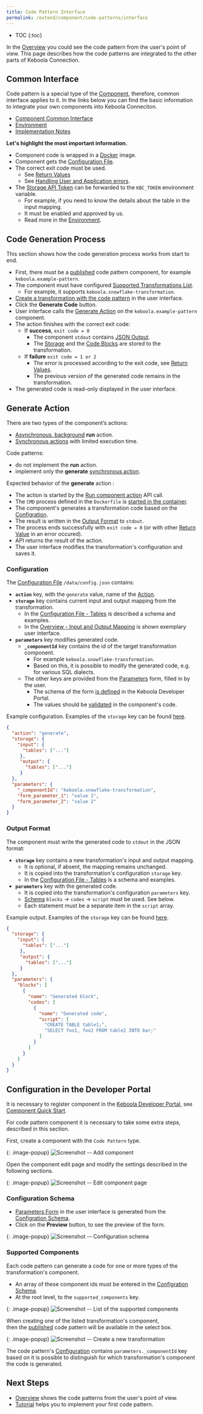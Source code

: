 ```yaml
---
title: Code Pattern Interface
permalink: /extend/component/code-patterns/interface
---
```


* TOC
{:toc}

In the [Overview](/extend/component/code-patterns/overview) you could see the code pattern from the user's point of view.
This page describes how the code patterns are integrated to the other parts of Keboola Connection.

## Common Interface

Code pattern is a special type of the [Component](/extend/component/), therefore, common interface applies to it. 
In the links below you can find the basic information to integrate your own components into Keboola Conneciton.
- [Component Common Interface](/extend/common-interface/) 
- [Environment](/extend/common-interface/environment/)
- [Implementation Notes](/extend/component/implementation/)

**Let's highlight the most important information.**
- Component code is wrapped in a [Docker](/extend/component/docker-tutorial/) image.
- Component gets the [Configuration File](/extend/common-interface/config-file/).
- The correct exit code must be used.
    - See [Return Values](/extend/common-interface/environment/#return-values)
    - See [Handling User and Application errors](https://developers.keboola.com/extend/common-interface/actions/#handling-user-and-application-errors).
- The [Storage API Token](https://help.keboola.com/management/project/tokens/) can be forwarded to the `KBC_TOKEN` environment variable.
    - For example, if you need to know the details about the table in the input mapping.
    - It must be enabled and approved by us.
    - Read more in the [Environment](/extend/common-interface/environment/).


## Code Generation Process

This section shows how the code generation process works from start to end.

- First, there must be a [published](/extend/publish/) code pattern component, for example `keboola.example-pattern`.
- The component must have configured [Supported Transformations List](#supported-transformations-list).
    - For example, it supports `keboola.snowflake-transformation`.
- [Create a transformation with the code pattern](/extend/component/code-patterns/overview#new-transformation-with-code-pattern) in the user interface.
- Click the **Generate Code** button.
- User interface calls the [Generate Action](#generate-action) on the `keboola.example-pattern` component.
- The action finishes with the correct exit code:
    - If **success**, `exit code = 0`
        - The component `stdout` contains [JSON Output](#output-json-format). 
        - The [Storage](#storage) and the [Code Blocks](#code-blocks) are stored to the transformation.
    - If **failure** `exit code = 1 or 2`
        - The error is processed according to the exit code, see [Return Values](/extend/common-interface/environment/#return-values).
        - The previous version of the generated code remains in the transformation.
- The generated code is read-only displayed in the user interface.


## Generate Action

There are two types of the component’s actions:
- [Asynchronous, background](/integrate/jobs/) **run** action.
- [Synchronous actions](/extend/common-interface/actions/) with limited execution time.

Code patterns:
- do not implement the **run** action.
- implement only the **generate** [synchronous action]((/extend/common-interface/actions/)).

Expected behavior of the **generate** action :
- The action is started by the [Run component action](https://kebooladocker.docs.apiary.io/#reference/actions/run-custom-component-action/process-action) API call.
- The `CMD` process defined in the `Dockerfile` is [started in the container](/extend/component/docker-tutorial/#running-docker-images-in-kbc).
- The component's generates a transformation code based on the [Configration](#configuration).
- The result is written in the [Output Format](#output-format) to `stdout`.
- The process ends successfully with `exit code = 0` (or with other [Return Value](/extend/common-interface/environment/#return-values) in an error occured).
- API returns the result of the action.
- The user interface modifies the transformation's configuration and saves it. 


### Configuration

The [Configuration File](/extend/common-interface/config-file/) `/data/config.json` contains:
- **`action`** key, with the `generate` value, name of the [Action](/extend/common-interface/actions/).
- **`storage`** key contains current input and output mapping from the transformation.
    - In the [Configuration File - Tables](/extend/common-interface/config-file/#tables) is described a schema and examples.
    - In the [Overview - Input and Output Mapping](/extend/component/code-patterns/overview#input-and-output-mapping) is shown exemplary user interface.
- **`parameters`** key modifies generated code.
    - **`_componentId`** key contains the id of the target transformation component.
        - For example `keboola.snowflake-transformation`.
        - Based on this, it is possible to modify the generated code, e.g. for various SQL dialects.
    - The other keys are provided from the [Parameters](/extend/component/code-patterns/overview#parameters) form, filled in by the user.
        - The schema of the form [is defined](#parameters-form) in the Keboola Developer Portal.
        - The values should be [validated](/extend/common-interface/config-file/#validation) in the component's code.
    

Example configuration. Examples of the `storage` key can be found [here](/extend/common-interface/config-file/#tables).
```json
{ 
  "action": "generate",
  "storage": {
    "input": {
      "tables": ["..."]
     },
     "output": {
       "tables": ["..."]
     }
  },
  "parameters": {
    "_componentId": "keboola.snowflake-transformation",
    "form_parameter_1": "value 1",
    "form_parameter_2": "value 2"
  }
}
```


### Output Format

The component must write the generated code to `stdout` in the JSON format:
- **`storage`** key contains a new transformation's input and output mapping.
    - It is optional, if absent, the mapping remains unchanged.
    - It is copied into the transformation's configuration `storage` key.
    - In the [Configuration File - Tables](/extend/common-interface/config-file/#tables) is a schema and examples.
- **`parameters`** key with the generated code.
    - It is copied into the transformation's configuration `parameters` key.
    - [Schema](https://help.keboola.com/transformations/#writing-scripts) `blocks` -> `codes` -> `script` must be used. See below.
    - Each statement must be a separate item in the `script` array.

Example output. Examples of the `storage` key can be found [here](/extend/common-interface/config-file/#tables).
```json
{
  "storage": {
    "input": {
      "tables": ["..."]
     },
     "output": {
       "tables": ["..."]
     }
  },
  "parameters": {
    "blocks": [
      {
        "name": "Generated block",
        "codes": [
          {
            "name": "Generated code",
            "script": [
              "CREATE TABLE table1;",
              "SELECT foo1, foo2 FROM table2 INTO bar;"
            ]
          }
        ]
      }
    ]   
  }
}
```

## Configuration in the Developer Portal

It is necessary to register component in the [Keboola Developer Portal](https://components.keboola.com/),
see [Component Quick Start](/extend/component/tutorial/#before-you-start).

 
For code pattern component it is necessary to take some extra steps, described in this section.

First, create a component with the `Code Pattern` type.

{: .image-popup}
![Screenshot -- Add component](/extend/component/code-patterns/interface-1-add-component.png)

Open the component edit page and modify the settings described in the following sections.

{: .image-popup}
![Screenshot -- Edit component page](/extend/component/code-patterns/interface-5-edit-component.png)

### Configuration Schema

- [Parameters Form](/extend/component/code-patterns/overview#parameters-form) in the user interface
is generated from the [Configration Schema](/extend/component/ui-options/configuration-schema/).
- Click on the **Preview** button, to see the preview of the form. 


{: .image-popup}
![Screenshot -- Configuration schema](/extend/component/code-patterns/interface-2-schema.png)

### Supported Components

Each code pattern can generate a code for one or more types of the transformation's component.
- An array of these component ids must be entered in the [Configration Schema](/extend/component/ui-options/configuration-schema/).  
- At the root level, to the `supported_components` key.

{: .image-popup}
![Screenshot -- List of the supported components](/extend/component/code-patterns/interface-3-supported-list.png)


When creating one of the listed transformation's component,  
then the [published](/extend/publish/) code pattern will be available in the select box.

{: .image-popup}
![Screenshot -- Create a new transformation](/extend/component/code-patterns/interface-4-new-transformation.png)

The code pattern's [Configuration](/extend/component/code-patterns/interface#configuration) contains `parameters._componentId` key
based on it is possible to distinguish for which transformation's component the code is generated.

## Next Steps

- [Overview](/extend/component/code-patterns/overview) shows the code patterns from the user's point of view.
- [Tutorial](/extend/component/code-patterns/tutorial) helps you to implement your first code pattern.
